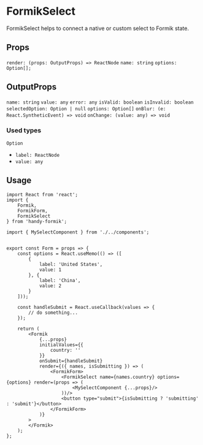 # FormikSelect

FormikSelect helps to connect a native or custom select to Formik state.

## Props

`render: (props: OutputProps) => ReactNode`
`name: string`
`options: Option[];`

## OutputProps

`name: string`
`value: any`
`error: any`
`isValid: boolean`
`isInvalid: boolean`
`selectedOption: Option | null`
`options: Option[]`
`onBlur: (e: React.SyntheticEvent) => void`
`onChange: (value: any) => void`

### Used types

`Option`
* `label: ReactNode`
* `value: any`


## Usage

```
import React from 'react';
import {
    Formik,
    FormikForm,
    FormikSelect
} from 'handy-formik';

import { MySelectComponent } from './../components';


export const Form = props => {
    const options = React.useMemo(() => ([
        {
            label: 'United States',
            value: 1
        }, {
            label: 'China',
            value: 2
        }
    ]));

    const handleSubmit = React.useCallback(values => {
        // do something...
    });

    return (
        <Formik
            {...props}
            initialValues={{
                country: ''
            }}
            onSubmit={handleSubmit}
            render={({ names, isSubmitting }) => (
                <FormikForm>
                    <FormikSelect name={names.country} options={options} render=(props => (
                        <MySelectComponent {...props}/>
                    ))/>
                    <button type="submit">{isSubmitting ? 'submitting' : 'submit'}</button>
                </FormikForm>
            )}
        >
        </Formik>
    );
};
```
